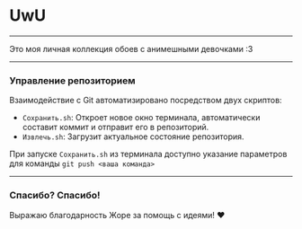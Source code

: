 # UwU

---

Это моя личная коллекция обоев с анимешными девочками :3

---

### Управление репозиторием

Взаимодействие с Git автоматизировано посредством двух скриптов:
- `Сохранить.sh`: Откроет новое окно терминала, автоматически составит коммит и отправит его в репозиторий.
- `Извлечь.sh`: Загрузит актуальное состояние репозитория.

При запуске `Сохранить.sh` из терминала доступно указание параметров для команды `git push <ваша команда>`

---

### Спасибо? Спасибо!

Выражаю благодарность Жоре за помощь с идеями! ❤️
